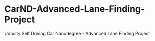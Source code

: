 # CarND-Advanced-Lane-Finding-Project
Udacity Self Driving Car Nanodegree - Advanced Lane Finding Project 
